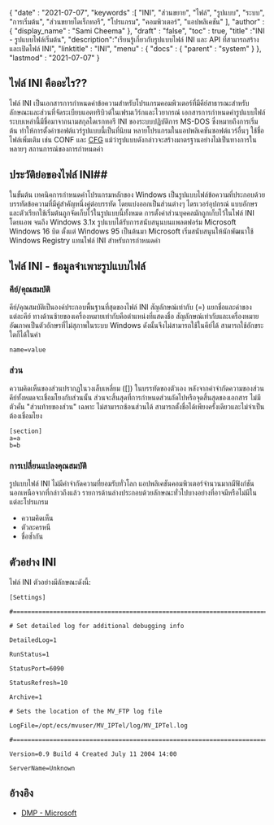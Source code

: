 {
  "date" : "2021-07-07",
  "keywords" :[ "INI", "ส่วนขยาย", "ไฟล์", "รูปแบบ", "ระบบ", "การเริ่มต้น", "ส่วนขยายไดเร็กทอรี", "โปรแกรม", "คอมพิวเตอร์", "แอปพลิเคชัน" ],
  "author" : {
    "display_name" : "Sami Cheema"
},
  "draft" : "false",
  "toc" : true,
  "title" :"INI - รูปแบบไฟล์เริ่มต้น",
  "description":"เรียนรู้เกี่ยวกับรูปแบบไฟล์ INI และ API ที่สามารถสร้างและเปิดไฟล์ INI",
  "linktitle" : "INI",
  "menu" : {
    "docs" : {
      "parent" : "system"
}
},
  "lastmod" : "2021-07-07"
}

## ไฟล์ INI คืออะไร?? ##

ไฟล์ INI เป็นเอกสารการกำหนดค่าข้อความสำหรับโปรแกรมคอมพิวเตอร์ที่มีคีย์สาธารณะสำหรับลักษณะและส่วนที่จัดระเบียบแอตทริบิวต์ในเฟรมเวิร์กและไวยากรณ์ เอกสารการกำหนดค่ารูปแบบไฟล์ระบบเหล่านี้มีชื่อมาจากนามสกุลไดเรกทอรี INI ของระบบปฏิบัติการ MS-DOS ซึ่งหมายถึงการเริ่มต้น ทำให้การตั้งค่าซอฟต์แวร์รูปแบบนี้เป็นที่นิยม หลายโปรแกรมในแอปพลิเคชันซอฟต์แวร์อื่นๆ ใช้ชื่อไฟล์เพิ่มเติม เช่น CONF และ [CFG](/th/system/cfg/) แม้ว่ารูปแบบดังกล่าวจะสร้างมาตรฐานอย่างไม่เป็นทางการในหลายๆ สถานการณ์ของการกำหนดค่า

## ประวัติย่อของไฟล์ INI##

ในขั้นต้น เทคนิคการกำหนดค่าโปรแกรมหลักของ Windows เป็นรูปแบบไฟล์ข้อความที่ประกอบด้วยบรรทัดข้อความที่มีคู่สำคัญหนึ่งคู่ต่อบรรทัด โดยแบ่งออกเป็นส่วนต่างๆ ไดรเวอร์อุปกรณ์ แบบอักษร และตัวเรียกใช้เริ่มต้นถูกจัดเก็บไว้ในรูปแบบนี้ทั้งหมด การตั้งค่าส่วนบุคคลมักถูกเก็บไว้ในไฟล์ INI โดยแอพ
จนถึง Windows 3.1x รูปแบบได้รับการสนับสนุนบนแพลตฟอร์ม Microsoft Windows 16 บิต ตั้งแต่ Windows 95 เป็นต้นมา Microsoft เริ่มสนับสนุนให้นักพัฒนาใช้ Windows Registry แทนไฟล์ INI สำหรับการกำหนดค่า

## ไฟล์ INI - ข้อมูลจำเพาะรูปแบบไฟล์

### คีย์/คุณสมบัติ ###

คีย์/คุณสมบัติเป็นองค์ประกอบพื้นฐานที่สุดของไฟล์ INI สัญลักษณ์เท่ากับ (=) แยกชื่อและค่าของแต่ละคีย์ ทางด้านซ้ายของเครื่องหมายเท่ากับคือตำแหน่งที่แสดงชื่อ สัญลักษณ์เท่ากับและเครื่องหมายอัฒภาคเป็นตัวอักษรที่ไม่สุภาพในระบบ Windows ดังนั้นจึงไม่สามารถใช้ในคีย์ได้ สามารถใช้อักขระใดก็ได้ในค่า

```
name=value
```

### ส่วน ###

ความคิดเห็นของส่วนปรากฏในวงเล็บเหลี่ยม ([]) ในบรรทัดของตัวเอง หลังจากคำจำกัดความของส่วน คีย์ทั้งหมดจะเชื่อมโยงกับส่วนนั้น ส่วนจะสิ้นสุดที่การกำหนดส่วนถัดไปหรือจุดสิ้นสุดของเอกสาร ไม่มีตัวคั่น "ส่วนท้ายของส่วน" เฉพาะ ไม่สามารถซ้อนส่วนได้ สามารถตั้งชื่อได้เพียงครั้งเดียวและไม่จำเป็นต้องเชื่อมโยง

```
[section]
a=a
b=b
```

### การเปลี่ยนแปลงคุณสมบัติ ###

รูปแบบไฟล์ INI ไม่มีคำจำกัดความที่ยอมรับทั่วโลก แอปพลิเคชันคอมพิวเตอร์จำนวนมากมีฟังก์ชันนอกเหนือจากที่กล่าวถึงแล้ว รายการด้านล่างประกอบด้วยลักษณะทั่วไปบางอย่างที่อาจมีหรือไม่มีในแต่ละโปรแกรม

* ความคิดเห็น
* ตัวละครหนี
* ชื่อซ้ำกัน


## ตัวอย่าง INI ##

ไฟล์ INI ตัวอย่างมีลักษณะดังนี้:

```
[Settings]
 
#======================================================================
 
# Set detailed log for additional debugging info
 
DetailedLog=1
 
RunStatus=1
 
StatusPort=6090
 
StatusRefresh=10
 
Archive=1
 
# Sets the location of the MV_FTP log file
 
LogFile=/opt/ecs/mvuser/MV_IPTel/log/MV_IPTel.log
 
#======================================================================
 
Version=0.9 Build 4 Created July 11 2004 14:00
 
ServerName=Unknown

```

## อ้างอิง ##

* [DMP - Microsoft](https://docs.microsoft.com/en-us/troubleshoot/windows-client/performance/read-small-memory-dump-file)

